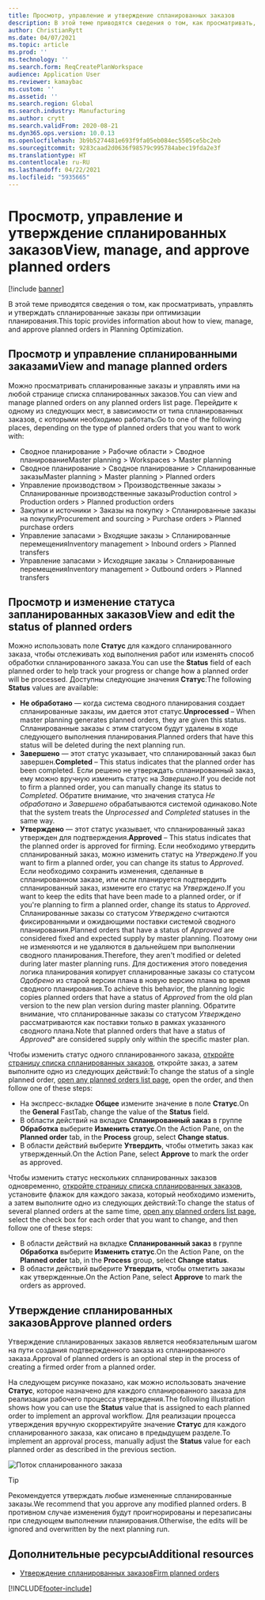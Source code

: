 ```yaml
---
title: Просмотр, управление и утверждение спланированных заказов
description: В этой теме приводятся сведения о том, как просматривать, управлять и утверждать спланированные заказы при оптимизации планирования.
author: ChristianRytt
ms.date: 04/07/2021
ms.topic: article
ms.prod: ''
ms.technology: ''
ms.search.form: ReqCreatePlanWorkspace
audience: Application User
ms.reviewer: kamaybac
ms.custom: ''
ms.assetid: ''
ms.search.region: Global
ms.search.industry: Manufacturing
ms.author: crytt
ms.search.validFrom: 2020-08-21
ms.dyn365.ops.version: 10.0.13
ms.openlocfilehash: 3b9b5274481e693f9fa05eb084ec5505ce5bc2eb
ms.sourcegitcommit: 9283caad2d0636f98579c995784abec19fda2e3f
ms.translationtype: HT
ms.contentlocale: ru-RU
ms.lasthandoff: 04/22/2021
ms.locfileid: "5935665"
---
```

# <a name="view-manage-and-approve-planned-orders"></a><span data-ttu-id="81478-103">Просмотр, управление и утверждение спланированных заказов</span><span class="sxs-lookup"><span data-stu-id="81478-103">View, manage, and approve planned orders</span></span>

[!include [banner](../../includes/banner.md)]

<span data-ttu-id="81478-104">В этой теме приводятся сведения о том, как просматривать, управлять и утверждать спланированные заказы при оптимизации планирования.</span><span class="sxs-lookup"><span data-stu-id="81478-104">This topic provides information about how to view, manage, and approve planned orders in Planning Optimization.</span></span>

## <a name="view-and-manage-planned-orders"></a><a name="view-planned-orders"></a><span data-ttu-id="81478-105">Просмотр и управление спланированными заказами</span><span class="sxs-lookup"><span data-stu-id="81478-105">View and manage planned orders</span></span>

<span data-ttu-id="81478-106">Можно просматривать спланированные заказы и управлять ими на любой странице списка спланированных заказов.</span><span class="sxs-lookup"><span data-stu-id="81478-106">You can view and manage planned orders on any planned orders list page.</span></span> <span data-ttu-id="81478-107">Перейдите к одному из следующих мест, в зависимости от типа спланированных заказов, с которыми необходимо работать:</span><span class="sxs-lookup"><span data-stu-id="81478-107">Go to one of the following places, depending on the type of planned orders that you want to work with:</span></span>

- <span data-ttu-id="81478-108">Сводное планирование \> Рабочие области \> Сводное планирование</span><span class="sxs-lookup"><span data-stu-id="81478-108">Master planning \> Workspaces \> Master planning</span></span>
- <span data-ttu-id="81478-109">Сводное планирование \> Сводное планирование \> Спланированные заказы</span><span class="sxs-lookup"><span data-stu-id="81478-109">Master planning \> Master planning \> Planned orders</span></span>
- <span data-ttu-id="81478-110">Управление производством \> Производственные заказы \> Спланированные производственные заказы</span><span class="sxs-lookup"><span data-stu-id="81478-110">Production control \> Production orders \> Planned production orders</span></span>
- <span data-ttu-id="81478-111">Закупки и источники \> Заказы на покупку \> Спланированные заказы на покупку</span><span class="sxs-lookup"><span data-stu-id="81478-111">Procurement and sourcing \> Purchase orders \> Planned purchase orders</span></span>
- <span data-ttu-id="81478-112">Управление запасами \> Входящие заказы \> Спланированные перемещения</span><span class="sxs-lookup"><span data-stu-id="81478-112">Inventory management \> Inbound orders \> Planned transfers</span></span>
- <span data-ttu-id="81478-113">Управление запасами \> Исходящие заказы \> Спланированные перемещения</span><span class="sxs-lookup"><span data-stu-id="81478-113">Inventory management \> Outbound orders \> Planned transfers</span></span>

## <a name="view-and-edit-the-status-of-planned-orders"></a><span data-ttu-id="81478-114">Просмотр и изменение статуса запланированных заказов</span><span class="sxs-lookup"><span data-stu-id="81478-114">View and edit the status of planned orders</span></span>

<span data-ttu-id="81478-115">Можно использовать поле **Статус** для каждого спланированного заказа, чтобы отслеживать ход выполнения работ или изменять способ обработки спланированного заказа.</span><span class="sxs-lookup"><span data-stu-id="81478-115">You can use the **Status** field of each planned order to help track your progress or change how a planned order will be processed.</span></span> <span data-ttu-id="81478-116">Доступны следующие значения **Статус**:</span><span class="sxs-lookup"><span data-stu-id="81478-116">The following **Status** values are available:</span></span>

- <span data-ttu-id="81478-117">**Не обработано** — когда система сводного планирования создает спланированные заказы, им дается этот статус.</span><span class="sxs-lookup"><span data-stu-id="81478-117">**Unprocessed** – When master planning generates planned orders, they are given this status.</span></span> <span data-ttu-id="81478-118">Спланированные заказы с этим статусом будут удалены в ходе следующего выполнения планирования.</span><span class="sxs-lookup"><span data-stu-id="81478-118">Planned orders that have this status will be deleted during the next planning run.</span></span>
- <span data-ttu-id="81478-119">**Завершено** — этот статус указывает, что спланированный заказ был завершен.</span><span class="sxs-lookup"><span data-stu-id="81478-119">**Completed** – This status indicates that the planned order has been completed.</span></span> <span data-ttu-id="81478-120">Если решено не утверждать спланированный заказ, ему можно вручную изменить статус на *Завершено*.</span><span class="sxs-lookup"><span data-stu-id="81478-120">If you decide not to firm a planned order, you can manually change its status to *Completed*.</span></span> <span data-ttu-id="81478-121">Обратите внимание, что значения статуса *Не обработано* и *Завершено* обрабатываются системой одинаково.</span><span class="sxs-lookup"><span data-stu-id="81478-121">Note that the system treats the *Unprocessed* and *Completed* statuses in the same way.</span></span>
- <span data-ttu-id="81478-122">**Утверждено** — этот статус указывает, что спланированный заказ утвержден для подтверждения.</span><span class="sxs-lookup"><span data-stu-id="81478-122">**Approved** – This status indicates that the planned order is approved for firming.</span></span> <span data-ttu-id="81478-123">Если необходимо утвердить спланированный заказ, можно изменить статус на *Утверждено*.</span><span class="sxs-lookup"><span data-stu-id="81478-123">If you want to firm a planned order, you can change its status to *Approved*.</span></span> <span data-ttu-id="81478-124">Если необходимо сохранить изменения, сделанные в спланированном заказе, или если планируется подтвердить спланированный заказ, измените его статус на *Утверждено*.</span><span class="sxs-lookup"><span data-stu-id="81478-124">If you want to keep the edits that have been made to a planned order, or if you're planning to firm a planned order, change its status to *Approved*.</span></span> <span data-ttu-id="81478-125">Спланированные заказы со статусом *Утверждено* считаются фиксированными и ожидающими поставки системой сводного планирования.</span><span class="sxs-lookup"><span data-stu-id="81478-125">Planned orders that have a status of *Approved* are considered fixed and expected supply by master planning.</span></span> <span data-ttu-id="81478-126">Поэтому они не изменяются и не удаляются в дальнейшем при выполнении сводного планирования.</span><span class="sxs-lookup"><span data-stu-id="81478-126">Therefore, they aren't modified or deleted during later master planning runs.</span></span> <span data-ttu-id="81478-127">Для достижения этого поведения логика планирования копирует спланированные заказы со статусом *Одобрено* из старой версии плана в новую версию плана во время сводного планирования.</span><span class="sxs-lookup"><span data-stu-id="81478-127">To achieve this behavior, the planning logic copies planned orders that have a status of *Approved* from the old plan version to the new plan version during master planning.</span></span> <span data-ttu-id="81478-128">Обратите внимание, что спланированные заказы со статусом *Утверждено* рассматриваются как поставки только в рамках указанного сводного плана.</span><span class="sxs-lookup"><span data-stu-id="81478-128">Note that planned orders that have a status of *Approved*\* are considered supply only within the specific master plan.</span></span>

<span data-ttu-id="81478-129">Чтобы изменить статус одного спланированного заказа, [откройте страницу списка спланированных заказов](#view-planned-orders), откройте заказ, а затем выполните одно из следующих действий:</span><span class="sxs-lookup"><span data-stu-id="81478-129">To change the status of a single planned order, [open any planned orders list page](#view-planned-orders), open the order, and then follow one of these steps:</span></span>

- <span data-ttu-id="81478-130">На экспресс-вкладке **Общее** измените значение в поле **Статус**.</span><span class="sxs-lookup"><span data-stu-id="81478-130">On the **General** FastTab, change the value of the **Status** field.</span></span>
- <span data-ttu-id="81478-131">В области действий на вкладке **Спланированный заказ** в группе **Обработка** выберите **Изменить статус**.</span><span class="sxs-lookup"><span data-stu-id="81478-131">On the Action Pane, on the **Planned order** tab, in the **Process** group, select **Change status**.</span></span>
- <span data-ttu-id="81478-132">В области действий выберите **Утвердить**, чтобы отметить заказ как утвержденный.</span><span class="sxs-lookup"><span data-stu-id="81478-132">On the Action Pane, select **Approve** to mark the order as approved.</span></span>

<span data-ttu-id="81478-133">Чтобы изменить статус нескольких спланированных заказов одновременно, [откройте страницу списка спланированных заказов](#view-planned-orders), установите флажок для каждого заказа, который необходимо изменить, а затем выполните одно из следующих действий:</span><span class="sxs-lookup"><span data-stu-id="81478-133">To change the status of several planned orders at the same time, [open any planned orders list page](#view-planned-orders), select the check box for each order that you want to change, and then follow one of these steps:</span></span>

- <span data-ttu-id="81478-134">В области действий на вкладке **Спланированный заказ** в группе **Обработка** выберите **Изменить статус**.</span><span class="sxs-lookup"><span data-stu-id="81478-134">On the Action Pane, on the **Planned order** tab, in the **Process** group, select **Change status**.</span></span>
- <span data-ttu-id="81478-135">В области действий выберите **Утвердить**, чтобы отметить заказы как утвержденные.</span><span class="sxs-lookup"><span data-stu-id="81478-135">On the Action Pane, select **Approve** to mark the orders as approved.</span></span>

## <a name="approve-planned-orders"></a><span data-ttu-id="81478-136">Утверждение спланированных заказов</span><span class="sxs-lookup"><span data-stu-id="81478-136">Approve planned orders</span></span>

<span data-ttu-id="81478-137">Утверждение спланированных заказов является необязательным шагом на пути создания подтвержденного заказа из спланированного заказа.</span><span class="sxs-lookup"><span data-stu-id="81478-137">Approval of planned orders is an optional step in the process of creating a firmed order from a planned order.</span></span>

<span data-ttu-id="81478-138">На следующем рисунке показано, как можно использовать значение **Статус**, которое назначено для каждого спланированного заказа для реализации рабочего процесса утверждения.</span><span class="sxs-lookup"><span data-stu-id="81478-138">The following illustration shows how you can use the **Status** value that is assigned to each planned order to implement an approval workflow.</span></span> <span data-ttu-id="81478-139">Для реализации процесса утверждения вручную скорректируйте значение **Статус** для каждого спланированного заказа, как описано в предыдущем разделе.</span><span class="sxs-lookup"><span data-stu-id="81478-139">To implement an approval process, manually adjust the **Status** value for each planned order as described in the previous section.</span></span>

![Поток спланированного заказа](media/approved-planned-orders-1.png)

> [!TIP]
> <span data-ttu-id="81478-141">Рекомендуется утверждать любые измененные спланированные заказы.</span><span class="sxs-lookup"><span data-stu-id="81478-141">We recommend that you approve any modified planned orders.</span></span> <span data-ttu-id="81478-142">В противном случае изменения будут проигнорированы и перезаписаны при следующем выполнении планирования.</span><span class="sxs-lookup"><span data-stu-id="81478-142">Otherwise, the edits will be ignored and overwritten by the next planning run.</span></span>

## <a name="additional-resources"></a><span data-ttu-id="81478-143">Дополнительные ресурсы</span><span class="sxs-lookup"><span data-stu-id="81478-143">Additional resources</span></span>

- [<span data-ttu-id="81478-144">Утверждение спланированных заказов</span><span class="sxs-lookup"><span data-stu-id="81478-144">Firm planned orders</span></span>](planned-order-firming.md)

[!INCLUDE[footer-include](../../../includes/footer-banner.md)]

